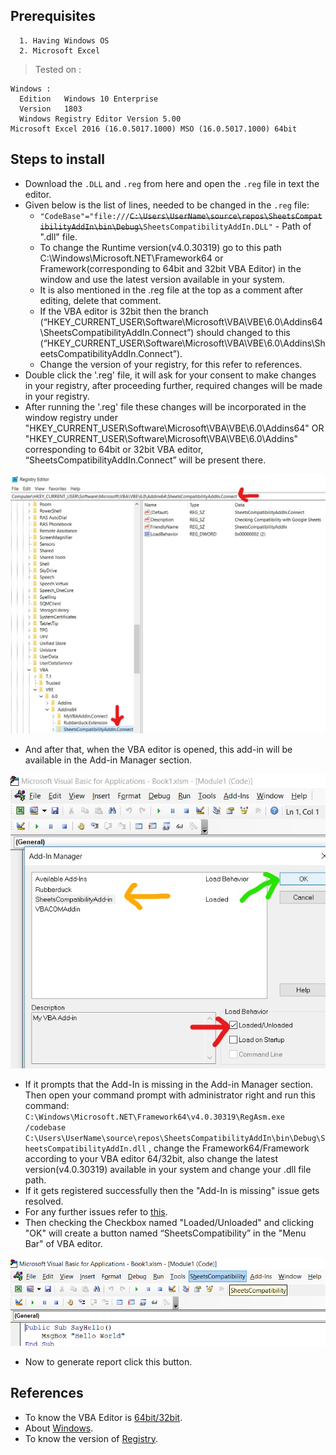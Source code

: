 ## Prerequisites
```
  1. Having Windows OS
  2. Microsoft Excel
```
> Tested on :
```
Windows :
  Edition   Windows 10 Enterprise
  Version   1803
  Windows Registry Editor Version 5.00
Microsoft Excel 2016 (16.0.5017.1000) MSO (16.0.5017.1000) 64bit
```
## Steps to install
* Download the `.DLL` and `.reg` from here and open the `.reg` file in text the editor.
* Given below is the list of lines, needed to be changed in the `.reg` file:
    * `"CodeBase"="file:///`~~`C:\Users\UserName\source\repos\SheetsCompatibilityAddIn\bin\Debug\`~~`SheetsCompatibilityAddIn.DLL"` - Path of ".dll" file.
    * To change the Runtime version(v4.0.30319) go to this path C:\Windows\Microsoft.NET\Framework64 or Framework(corresponding to 64bit and 32bit VBA Editor)  in the window and use the latest version available in your system.
    * It is also mentioned in the .reg file at the top as a comment after editing, delete that comment.
    * If the VBA editor is 32bit then the branch (“HKEY_CURRENT_USER\Software\Microsoft\VBA\VBE\6.0\Addins64\SheetsCompatibilityAddIn.Connect”) should changed to this (“HKEY_CURRENT_USER\Software\Microsoft\VBA\VBE\6.0\Addins\SheetsCompatibilityAddIn.Connect”).
    * Change the version of your registry, for this refer to references.
* Double click the '.reg' file, it will ask for your consent to make changes in your registry, after proceeding further, required changes will be made in your registry.
* After running the '.reg' file these changes will be incorporated in the window registry under "HKEY_CURRENT_USER\Software\Microsoft\VBA\VBE\6.0\Addins64" OR "HKEY_CURRENT_USER\Software\Microsoft\VBA\VBE\6.0\Addins" corresponding to 64bit or 32bit VBA editor, “SheetsCompatibilityAddIn.Connect” will be present there.

![alt text](/images/Registry.jpg)

* And after that, when the VBA editor is opened, this add-in will be available in the Add-in Manager section.

![alt text](/images/Add-inManager.jpg)

* If it prompts that the Add-In is missing in the Add-in Manager section. Then open your command prompt with administrator right and run this command:
 `C:\Windows\Microsoft.NET\Framework64\v4.0.30319\RegAsm.exe /codebase C:\Users\UserName\source\repos\SheetsCompatibilityAddIn\bin\Debug\SheetsCompatibilityAddIn.dll` , change the Framework64/Framework according to your VBA editor 64/32bit, also change the latest version(v4.0.30319) available in your system and change your .dll file path.
* If it gets registered successfully then the "Add-In is missing" issue gets resolved.
* For any further issues refer to [this](https://stackoverflow.com/questions/1942626/build-add-in-for-vba-ide-using-vb-net).
* Then checking the Checkbox named "Loaded/Unloaded" and clicking "OK" will create a button named “SheetsCompatibility” in the "Menu Bar" of VBA editor.

![alt text](/images/button.png)

* Now to generate report click this button.
## References
* To know the VBA Editor is [64bit/32bit](https://help.xlstat.com/s/article/get-your-excel-version?language=en_US#:~:text=Start%20by%20clicking%20on%20the,top%20left%20corner%20of%20Excel.&text=Click%20on%20Account%2C%20on%20the,the%20dialog%20box%20that%20appears.).
* About [Windows](askvg.com/how-to-check-which-windows-version-is-installed-in-my-computer/).
* To know the version of [Registry](https://www.arclab.com/en/kb/cppmfc/get-windows-version-from-registry.html).
